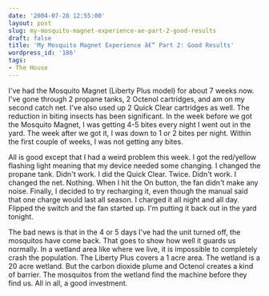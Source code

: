 ```yaml
---
date: '2004-07-28 12:55:00'
layout: post
slug: my-mosquito-magnet-experience-ae-part-2-good-results
draft: false
title: 'My Mosquito Magnet Experience â€“ Part 2: Good Results'
wordpress_id: '186'
tags:
- The House
---
```


I've had the Mosquito Magnet (Liberty Plus model) for about 7 weeks now. I've gone through 2 propane tanks, 2 Octenol cartridges, and am on my second catch net. I've also used up 2 Quick Clear cartridges as well. The reduction in biting insects has been significant. In the week before we got the Mosquito Magnet, I was getting 4-5 bites every night I went out in the yard. The week after we got it, I was down to 1 or 2 bites per night. Within the first couple of weeks, I was not getting any bites.  

  

All is good except that I had a weird problem this week. I got the red/yellow flashing light meaning that my device needed some changing. I changed the propane tank. Didn't work. I did the Quick Clear. Twice. Didn't work. I changed the net. Nothing. When I hit the On button, the fan didn't make any noise. Finally, I decided to try recharging it, even though the manual said that one charge would last all season. I charged it all night and all day. Flipped the switch and the fan started up. I'm putting it back out in the yard tonight.  

  

The bad news is that in the 4 or 5 days I've had the unit turned off, the mosquitos have come back. That goes to show how well it guards us normally. In a wetland area like where we live, it is impossible to completely crash the population. The Liberty Plus covers a 1 acre area. The wetland is a 20 acre wetland. But the carbon dioxide plume and Octenol creates a kind of barrier. The mosquitos from the wetland find the machine before they find us. All in all, a good investment.

